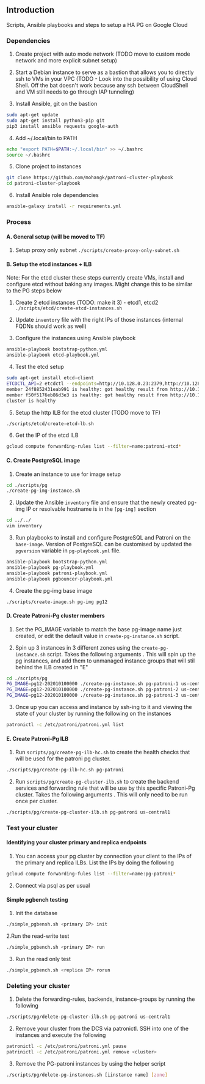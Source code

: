 ## Introduction

Scripts, Ansible playbooks and steps to setup a HA PG on Google Cloud


### Dependencies
1. Create project with auto mode network (TODO move to custom mode network and more explicit subnet setup)

2. Start a Debian instance to serve as a bastion that allows you to directly ssh to VMs in your VPC (TODO - Look into the possibility of using Cloud Shell. Off the bat doesn't work because any ssh between CloudShell and VM still needs to go through IAP tunneling)

3. Install Ansible, git on the bastion 

```bash
sudo apt-get update
sudo apt-get install python3-pip git
pip3 install ansible requests google-auth
```

4. Add  ~/.local/bin to PATH 

```bash
echo "export PATH=$PATH:~/.local/bin" >> ~/.bashrc
source ~/.bashrc
```

5. Clone project to instances

```bash
git clone https://github.com/mohangk/patroni-cluster-playbook
cd patroni-cluster-playbook
```

6. Install Ansible role dependencies

```bash
ansible-galaxy install -r requirements.yml
```


### Process

#### A. General setup (will be moved to TF)

1. Setup proxy only subnet 
`./scripts/create-proxy-only-subnet.sh`

#### B. Setup the etcd instances + ILB

Note: For the etcd cluster these steps currently create VMs, install and configure etcd without baking any images. Might change this to be similar to the PG steps below

1. Create 2 etcd instances (TODO: make it 3) - etcd1, etcd2
`./scripts/etcd/create-etcd-instances.sh`

2. Update `inventory` file with the right IPs of those instances (internal FQDNs should work as well)

3. Configure the instances using Ansible playbook

```bash
ansible-playbook bootstrap-python.yml
ansible-playbook etcd-playbook.yml
```
4. Test the etcd setup
```bash
sudo apt-get install etcd-client
ETCDCTL_API=2 etcdctl --endpoints=http://10.128.0.23:2379,http://10.128.0.24:2379 cluster-health
member 24f8852431eab991 is healthy: got healthy result from http://10.128.0.24:2379
member f50f5176eb86d3e3 is healthy: got healthy result from http://10.128.0.23:2379
cluster is healthy
```
5. Setup the http ILB for the etcd cluster (TODO move to TF)
```bash
./scripts/etcd/create-etcd-lb.sh
```

6. Get the IP of the etcd ILB
```bash 
gcloud compute forwarding-rules list --filter=name:patroni-etcd*
```

#### C. Create PostgreSQL image

1. Create an instance to use for image setup
```bash
cd ./scripts/pg
./create-pg-img-instance.sh
```
2. Update the Ansible `inventory` file and ensure that the newly created pg-img IP or resolvable hostname is in the `[pg-img]` section
```bash
cd ../../
vim inventory
```
3. Run playbooks to install and configure PostgreSQL and Patroni on the `base-image`. Version of PostgreSQL can be customised by updated the `pgversion` variable in `pg-playbook.yml` file.
```bash
ansible-playbook bootstrap-python.yml
ansible-playbook pg-playbook.yml
ansible-playbook patroni-playbook.yml
ansible-playbook pgbouncer-playbook.yml
```
4. Create the pg-img base image
```bash
./scripts/create-image.sh pg-img pg12
```
#### D. Create Patroni-Pg cluster members
1. Set the PG_IMAGE variable to match the base pg-image name just created, or edit the default value in `create-pg-instance.sh` script.

2. Spin up 3 instances in 3 different zones using the `create-pg-instance.sh` script. Takes the following arguments <hostname> <region> <cluster-name> <etcd-ilb-fqdn>. This will spin up the pg instances, and add them to unmanaged instance groups that will stil behind the ILB created in "E"
```bash
cd ./scripts/pg
PG_IMAGE=pg12-202010100000 ./create-pg-instance.sh pg-patroni-1 us-central1-a pg-patroni 10.128.0.25:80
PG_IMAGE=pg12-202010100000 ./create-pg-instance.sh pg-patroni-2 us-central1-b pg-patroni 10.128.0.25:80
PG_IMAGE=pg12-202010100000 ./create-pg-instance.sh pg-patroni-3 us-central1-c pg-patroni 10.128.0.25:80
```

3. Once up you can access and instance by ssh-ing to it and viewing the state of your cluster by running the following on the instances
```bash
patronictl -c /etc/patroni/patroni.yml list
```
#### E. Create  Patroni-Pg ILB 

1. Run `scripts/pg/create-pg-ilb-hc.sh` to create the health checks that will be used for the patroni pg cluster. 
```bash
./scripts/pg/create-pg-ilb-hc.sh pg-patroni
```

2. Run `scripts/pg/create-pg-cluster-ilb.sh` to create the backend services and forwarding rule that will be use by this specific Patroni-Pg cluster. Takes the following arguments <cluster-name> <region>. This will only need to be run once per cluster. 

```bash
./scripts/pg/create-pg-cluster-ilb.sh pg-patroni us-central1
```

### Test your cluster

#### Identifying your cluster primary and replica endpoints

1. You can access your pg cluster by connection your client to the IPs of the primary and replica ILBs. List the IPs by doing the following
```bash
gcloud compute forwarding-fules list --filter=name:pg-patroni*
```

2. Connect via psql as per usual

#### Simple pgbench testing

1. Init the database 
```bash
./simple_pgbensh.sh <primary IP> init
```
2.Run the read-write test

```bash
./simple_pgbench.sh <primary IP> run
```

3. Run the read only test

```bash
./simple_pgbench.sh <replica IP> rorun
```




### Deleting your cluster

1. Delete the forwarding-rules, backends, instance-groups by running the following
```bash
./scripts/pg/delete-pg-cluster-ilb.sh pg-patroni us-central1
```

2. Remove your cluster from the DCS via patronictl. SSH into one of the instances and execute the following
```bash
patronictl -c /etc/patroni/patroni.yml pause
patrinictl -c /etc/patroni/patroni.yml remove <cluster>
```

3. Remove the PG-patroni instances by using the helper script
```bash
./scripts/pg/delete-pg-instances.sh [iinstance name] [zone]
```
